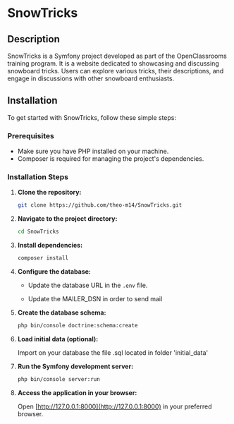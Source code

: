 # SnowTricks

## Description

SnowTricks is a Symfony project developed as part of the OpenClassrooms training program. It is a website dedicated to showcasing and discussing snowboard tricks. Users can explore various tricks, their descriptions, and engage in discussions with other snowboard enthusiasts.

## Installation

To get started with SnowTricks, follow these simple steps:

### Prerequisites

- Make sure you have PHP installed on your machine.
- Composer is required for managing the project's dependencies.

### Installation Steps

1. **Clone the repository:**

    ```bash
    git clone https://github.com/theo-m14/SnowTricks.git
    ```

2. **Navigate to the project directory:**

    ```bash
    cd SnowTricks
    ```

3. **Install dependencies:**

    ```bash
    composer install
    ```

4. **Configure the database:**

    - Update the database URL in the `.env` file.
      
    - Update the MAILER_DSN in order to send mail

5. **Create the database schema:**

    ```bash
    php bin/console doctrine:schema:create
    ```

6. **Load initial data (optional):**

    Import on your database the file .sql located in folder 'initial_data'

7. **Run the Symfony development server:**

    ```bash
    php bin/console server:run
    ```

8. **Access the application in your browser:**

    Open [http://127.0.0.1:8000](http://127.0.0.1:8000) in your preferred browser.

